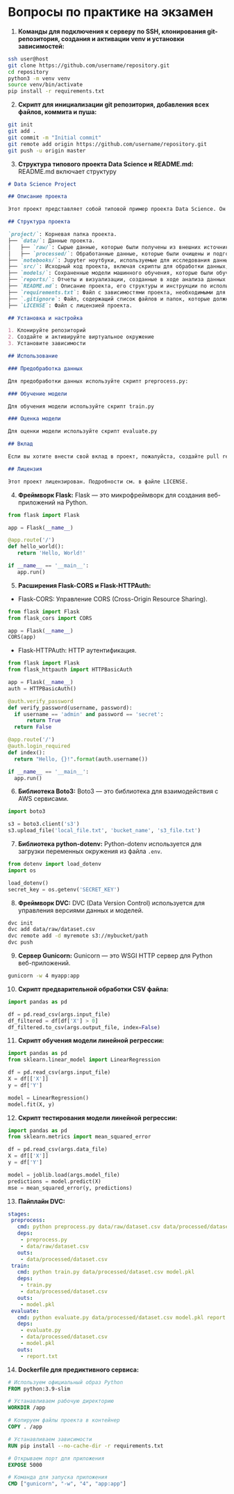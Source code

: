 # Вопросы по практике на экзамен 

1. **Команды для подключения к серверу по SSH, клонирования git-репозитория, создания и активации venv и установки зависимостей:**
  ```bash
  ssh user@host
  git clone https://github.com/username/repository.git
  cd repository
  python3 -m venv venv
  source venv/bin/activate
  pip install -r requirements.txt
  ```

2. **Скрипт для инициализации git репозитория, добавления всех файлов, коммита и пуша:**
  ```bash
  git init
  git add .
  git commit -m "Initial commit"
  git remote add origin https://github.com/username/repository.git
  git push -u origin master
  ```

3. **Структура типового проекта Data Science и README.md:**
  README.md включает структуру
  ```markdown
  # Data Science Project

  ## Описание проекта

  Этот проект представляет собой типовой пример проекта Data Science. Он включает в себя все необходимые компоненты для работы с данными, их обработки, моделирования и оценки результатов.

  ## Структура проекта

  `project/`: Корневая папка проекта.
  ├── `data/`: Данные проекта.
  │   ├── `raw/`: Сырые данные, которые были получены из внешних источников и не подвергались никакой обработке.
  │   ├── `processed/`: Обработанные данные, которые были очищены и подготовлены для анализа и моделирования.
  ├── `notebooks/`: Jupyter ноутбуки, используемые для исследования данных, визуализации и разработки моделей.
  ├── `src/`: Исходный код проекта, включая скрипты для обработки данных, обучения моделей и их оценки.
  ├── `models/`: Сохраненные модели машинного обучения, которые были обучены на данных.
  ├── `reports/`: Отчеты и визуализации, созданные в ходе анализа данных и оценки моделей.
  ├── `README.md`: Описание проекта, его структуры и инструкции по использованию.
  ├── `requirements.txt`: Файл с зависимостями проекта, необходимыми для его работы.
  ├── `.gitignore`: Файл, содержащий список файлов и папок, которые должны быть проигнорированы системой контроля версий Git.
  ├── `LICENSE`: Файл с лицензией проекта.

  ## Установка и настройка

  1. Клонируйте репозиторий
  2. Создайте и активируйте виртуальное окружение
  3. Установите зависимости

  ## Использование

  ### Предобработка данных
  
  Для предобработки данных используйте скрипт preprocess.py:
  
  ### Обучение модели

  Для обучения модели используйте скрипт train.py

  ### Оценка модели

  Для оценки модели используйте скрипт evaluate.py

  ## Вклад
  
  Если вы хотите внести свой вклад в проект, пожалуйста, создайте pull request или откройте issue для обсуждения изменений.
  
  ## Лицензия
  
  Этот проект лицензирован. Подробности см. в файле LICENSE.
  ```

4. **Фреймворк Flask:**
  Flask — это микрофреймворк для создания веб-приложений на Python.
  ```python
  from flask import Flask

  app = Flask(__name__)

  @app.route('/')
  def hello_world():
     return 'Hello, World!'

  if __name__ == '__main__':
     app.run()
  ```

5. **Расширения Flask-CORS и Flask-HTTPAuth:**
  - Flask-CORS: Управление CORS (Cross-Origin Resource Sharing).
  ```python
  from flask import Flask
  from flask_cors import CORS

  app = Flask(__name__)
  CORS(app)
  ```

  - Flask-HTTPAuth: HTTP аутентификация.
  ```python
  from flask import Flask
  from flask_httpauth import HTTPBasicAuth

  app = Flask(__name__)
  auth = HTTPBasicAuth()

  @auth.verify_password
  def verify_password(username, password):
    if username == 'admin' and password == 'secret':
        return True
    return False

  @app.route('/')
  @auth.login_required
  def index():
    return "Hello, {}!".format(auth.username())

  if __name__ == '__main__':
    app.run()
  ```

6. **Библиотека Boto3:**
  Boto3 — это библиотека для взаимодействия с AWS сервисами.
  ```python
  import boto3

  s3 = boto3.client('s3')
  s3.upload_file('local_file.txt', 'bucket_name', 's3_file.txt')
  ```

7. **Библиотека python-dotenv:**
  Python-dotenv используется для загрузки переменных окружения из файла `.env`.
  ```python
  from dotenv import load_dotenv
  import os

  load_dotenv()
  secret_key = os.getenv('SECRET_KEY')
  ```

8. **Фреймворк DVC:**
  DVC (Data Version Control) используется для управления версиями данных и моделей.
  ```bash
  dvc init
  dvc add data/raw/dataset.csv
  dvc remote add -d myremote s3://mybucket/path
  dvc push
  ```

9. **Сервер Gunicorn:**
  Gunicorn — это WSGI HTTP сервер для Python веб-приложений.
  ```bash
  gunicorn -w 4 myapp:app
  ```

10. **Скрипт предварительной обработки CSV файла:**
   ```python
   import pandas as pd

   df = pd.read_csv(args.input_file)
   df_filtered = df[df['X'] > 0]
   df_filtered.to_csv(args.output_file, index=False)
   ```

11. **Скрипт обучения модели линейной регрессии:**
   ```python
   import pandas as pd
   from sklearn.linear_model import LinearRegression

   df = pd.read_csv(args.input_file)
   X = df[['X']]
   y = df['Y']

   model = LinearRegression()
   model.fit(X, y)
   ```

12. **Скрипт тестирования модели линейной регрессии:**
   ```python
   import pandas as pd
   from sklearn.metrics import mean_squared_error

   df = pd.read_csv(args.data_file)
   X = df[['X']]
   y = df['Y']

   model = joblib.load(args.model_file)
   predictions = model.predict(X)
   mse = mean_squared_error(y, predictions)
   ```

13. **Пайплайн DVC:**
   ```yaml
   stages:
    preprocess:
      cmd: python preprocess.py data/raw/dataset.csv data/processed/dataset.csv
      deps:
       - preprocess.py
       - data/raw/dataset.csv
      outs:
       - data/processed/dataset.csv
    train:
      cmd: python train.py data/processed/dataset.csv model.pkl
      deps:
       - train.py
       - data/processed/dataset.csv
      outs:
       - model.pkl
    evaluate:
      cmd: python evaluate.py data/processed/dataset.csv model.pkl report.txt
      deps:
       - evaluate.py
       - data/processed/dataset.csv
       - model.pkl
      outs:
       - report.txt
   ```

14. **Dockerfile для предиктивного сервиса:**
   ```dockerfile
   # Используем официальный образ Python
   FROM python:3.9-slim

   # Устанавливаем рабочую директорию
   WORKDIR /app

   # Копируем файлы проекта в контейнер
   COPY . /app

   # Устанавливаем зависимости
   RUN pip install --no-cache-dir -r requirements.txt

   # Открываем порт для приложения
   EXPOSE 5000

   # Команда для запуска приложения
   CMD ["gunicorn", "-w", "4", "app:app"]
   ```

